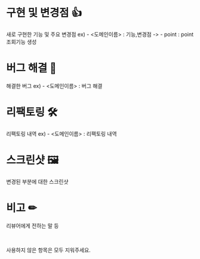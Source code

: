 # 구현 및 변경점 👍
 새로 구현한 기능 및 주요 변경점
 ex) - <도메인이름> : 기능,변경점 -> - point : point 조회기능 생성
 
# 버그 해결 💊
 해결한 버그
 ex) - <도메인이름> : 버그 해결
 
# 리팩토링 🛠
 리팩토링 내역
 ex) - <도메인이름> : 리팩토링 내역
 
# 스크린샷 🖼
 변경된 부분에 대한 스크린샷
 
# 비고 ✏
 리뷰어에게 전하는 말 등
 
 <br>
 
 사용하지 않은 항목은 모두 지워주세요.
